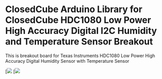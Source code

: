 ClosedCube Arduino Library for
ClosedCube HDC1080 Low Power High Accuracy Digital I2C Humidity and Temperature Sensor Breakout
=================================================================

This is breakout board for Texas Instruments HDC1080 Low Power High Accuracy Digital Humidity Sensor with Temperature Sensor 


[![](https://github.com/closedcube/ClosedCube_HDC1080_Arduino/blob/master/images/ClosedCube_HDC1080_Pic1.jpg)
[![](https://github.com/closedcube/ClosedCube_HDC1080_Arduino/blob/master/images/ClosedCube_HDC1080_Pic2.jpg)




